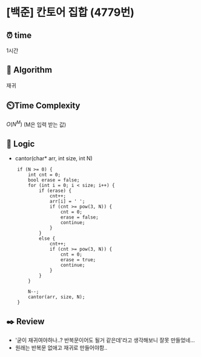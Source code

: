# [백준] 칸토어 집합 (4779번)

## ⏰  **time**

1시간

## :pushpin: **Algorithm**

재귀

## ⏲️**Time Complexity**

$O(N^M)$ (M은 입력 받는 값)

## :round_pushpin: **Logic**

- cantor(char* arr, int size, int N)
``` 
	if (N >= 0) {
		int cnt = 0;
		bool erase = false;
		for (int i = 0; i < size; i++) {
			if (erase) {
				cnt++;
				arr[i] = ' ';
				if (cnt >= pow(3, N)) {
					cnt = 0;
					erase = false;
					continue;
				}
			}
			else {
				cnt++;
				if (cnt >= pow(3, N)) {
					cnt = 0;
					erase = true;
					continue;
				}
			}
		}

		N--;
		cantor(arr, size, N);
	}
```

## :black_nib: **Review**

- '굳이 재귀여야하나..? 반복문이어도 될거 같은데'라고 생각해보니 잘못 만들었네...
- 원래는 반복문 없애고 재귀로 만들어야함..
